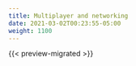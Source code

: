 ```yaml
---
title: Multiplayer and networking
date: 2021-03-02T00:23:55-05:00
weight: 1100
---
```


{{< preview-migrated >}}

